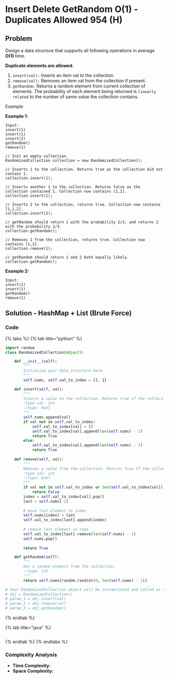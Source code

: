 # Insert Delete GetRandom O\(1\) - Duplicates Allowed 954 \(H\)

## Problem

Design a data structure that supports all following operations in average **O\(1\)** time.

**Duplicate elements are allowed.**

1. `insert(val):` Inserts an item val to the collection.
2. `remove(val):` Removes an item val from the collection if present.
3. `getRandom:` Returns a random element from current collection of elements. The probability of each element being returned is `linearly related` to the number of same value the collection contains.

Example

**Example 1:**

```text
Input:
insert(1)
insert(1)
insert(2)
getRandom()
remove(1)

// Init an empty collection.
RandomizedCollection collection = new RandomizedCollection();

// Inserts 1 to the collection. Returns true as the collection did not contain 1.
collection.insert(1);

// Inserts another 1 to the collection. Returns false as the collection contained 1. Collection now contains [1,1].
collection.insert(1);

// Inserts 2 to the collection, returns true. Collection now contains [1,1,2].
collection.insert(2);

// getRandom should return 1 with the probability 2/3, and returns 2 with the probability 1/3.
collection.getRandom();

// Removes 1 from the collection, returns true. Collection now contains [1,2].
collection.remove(1);

// getRandom should return 1 and 2 both equally likely.
collection.getRandom();
```

**Example 2:**

```text
Input:
insert(1)
insert(1)
getRandom()
remove(1)
```

## Solution - HashMap + List \(Brute Force\)

### Code

{% tabs %}
{% tab title="python" %}
```python
import random
class RandomizedCollection(object):

    def __init__(self):
        """
        Initialize your data structure here.
        """
        self.nums, self.val_to_index = [], {}

    def insert(self, val):
        """
        Inserts a value to the collection. Returns true if the collection did not already contain the specified element.
        :type val: int
        :rtype: bool
        """
        self.nums.append(val)
        if val not in self.val_to_index:
            self.val_to_index[val] = []
            self.val_to_index[val].append(len(self.nums) - 1)
            return True
        else:
            self.val_to_index[val].append(len(self.nums) - 1)
            return True
        
    def remove(self, val):
        """
        Removes a value from the collection. Returns true if the collection contained the specified element.
        :type val: int
        :rtype: bool
        """
        if val not in self.val_to_index or len(self.val_to_index[val]) == 0:
            return False
        index = self.val_to_index[val].pop()
        last = self.nums[-1]
        
        # move last element to index
        self.nums[index] = last
        self.val_to_index[last].append(index)
        
        # remove last element in nums
        self.val_to_index[last].remove(len(self.nums) - 1)
        self.nums.pop()
        
        return True

    def getRandom(self):
        """
        Get a random element from the collection.
        :rtype: int
        """
        return self.nums[random.randint(0, len(self.nums) - 1)]

# Your RandomizedCollection object will be instantiated and called as such:
# obj = RandomizedCollection()
# param_1 = obj.insert(val)
# param_2 = obj.remove(val)
# param_3 = obj.getRandom()
```
{% endtab %}

{% tab title="java" %}
```

```
{% endtab %}
{% endtabs %}

### Complexity Analysis

* **Time Complexity:**
* **Space Complexity:**

